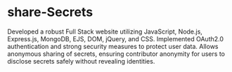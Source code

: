 # share-Secrets
 Developed a robust Full Stack website utilizing JavaScript, Node.js, Express.js, MongoDB, EJS, DOM, jQuery, and CSS. Implemented OAuth2.0 authentication and strong security measures to protect user data. Allows anonymous sharing of secrets, ensuring contributor anonymity for users to disclose secrets safely without revealing identities.
